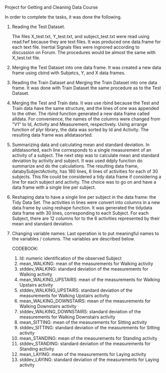 Project for Getting and Cleaning Data Course

In order to complete the tasks, it was done the following.

1. Reading the Test Dataset.

   The files X_test.txt, Y_test.txt, and subject_test.txt were read using read.fwf because they are text files.
   It was produced one data.frame for each text file.
   Inertial Signals files were ingnored according to discussion on Forum. The procedures would be almost the same with X_test.txt file.
2. Merging the Test Dataset into one data frame.
   It was created a new data frame using cbind with Subjetcs, Y, and X data frames.
3. Reading the Train Dataset and Merging the Train Dataset into one data frame.
   It was done with Train Dataset the same procedure as to the Test Dataset.
4. Merging the Test and Train data.
   It was use rbind because the Test and Train data have the same structure, and the lines of one was appended to the other.
   The rbind function generated a new data frame called alldata.
   For convenience, the names of the columns were changed from "V1" to Id, Activity and Measurement, respectively.
   Using arrange function of plyr library, the data was sorted by Id and Activity.
   The resulting data frame was alldatasorted.
5. Summarizing data and calculating mean and standard deviation.
   In alldatasorted, each line corresponds to a single measurement of an activity of a subject.
   The next step was to calculate mean and standard deviation by activity and subject.
   It was used ddply function do summarize and do the calculations.
   The resulting data frame, databySubjectActivity, has 180 lines, 6 lines of activities for each of 30 subjects.
   This file could be considered a tidy data frame if considering a line for each subject and activity.
   The choice was to go on and have a data frame with a single line per subject.
6. Reshaping data to have a single line per subject in the data frame: the Tidy Data Set.
   The activities in lines were convert into columns in a new data.frame by using reshape function.
   It was generated the tidydata data frame with 30 lines, corresponding to each Subject.
   For each Subject, there are 12 columns for to the 6 activities represented by their mean and standard deviation.
7. Changing variable names:
   Last operation is to put meaningful names to the variables / columns. The variables are described below.
   
   CODEBOOK:
   1. Id: numeric identification of the observed Subject
   2. mean_WALKING: mean of the measurements for Walking activity
   3. stddev_WALKING: standard deviation of the measurements for Walking activity
   4. mean_WALKING_UPSTAIRS: mean of the measurements for Walking Upstairs activity
   5. stddev_WALKING_UPSTAIRS: standard deviation of the measurements for Walking Upstairs activity
   6. mean_WALKING_DOWNSTAIRS: mean of the measurements for Walking Downstairs activity
   7. stddev_WALKING_DOWNSTAIRS: standard deviation of the measurements for Walking Downstairs activity
   8. mean_SITTING: mean of the measurements for Sitting activity
   9. stddev_SITTING: standard deviation of the measurements for Sitting activity
   10. mean_STANDING: mean of the measurements for Standing activity
   11. stddev_STANDING: standard deviation of the measurements for Standing activity
   12. mean_LAYING: mean of the measurements for Laying activity
   13. stddev_LAYING: standard deviation of the measurements for Laying activity
